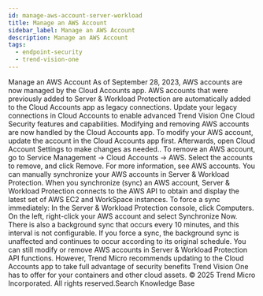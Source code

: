 ```yaml
---
id: manage-aws-account-server-workload
title: Manage an AWS Account
sidebar_label: Manage an AWS Account
description: Manage an AWS Account
tags:
  - endpoint-security
  - trend-vision-one
---
```


 Manage an AWS Account As of September 28, 2023, AWS accounts are now managed by the Cloud Accounts app. AWS accounts that were previously added to Server & Workload Protection are automatically added to the Cloud Accounts app as legacy connections. Update your legacy connections in Cloud Accounts to enable advanced Trend Vision One Cloud Security features and capabilities. Modifying and removing AWS accounts are now handled by the Cloud Accounts app. To modify your AWS account, update the account in the Cloud Accounts app first. Afterwards, open Cloud Account Settings to make changes as needed.. To remove an AWS account, go to Service Management → Cloud Accounts → AWS. Select the accounts to remove, and click Remove. For more information, see AWS accounts. You can manually synchronize your AWS accounts in Server & Workload Protection. When you synchronize (sync) an AWS account, Server & Workload Protection connects to the AWS API to obtain and display the latest set of AWS EC2 and WorkSpace instances. To force a sync immediately: In the Server & Workload Protection console, click Computers. On the left, right-click your AWS account and select Synchronize Now. There is also a background sync that occurs every 10 minutes, and this interval is not configurable. If you force a sync, the background sync is unaffected and continues to occur according to its original schedule. You can still modify or remove AWS accounts in Server & Workload Protection API functions. However, Trend Micro recommends updating to the Cloud Accounts app to take full advantage of security benefits Trend Vision One has to offer for your containers and other cloud assets. © 2025 Trend Micro Incorporated. All rights reserved.Search Knowledge Base